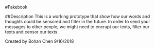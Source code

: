 #Fakebook

##Description
This is a working prototype that show how our words and thoughts could be sensored and filter in the future. 
In order to send your messages to other people, we might need to encrupt our texts, filter our texts and censor our texts 

Created by Bohan Chen
9/16/2018